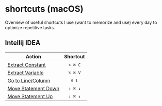 # shortcuts (macOS)

Overview of useful shortcuts I use (want to memorize and use) every day to optimize repetitive tasks.

## Intellij IDEA

Action | Shortcut
--- | :---:
[Extract Constant](https://www.jetbrains.com/help/idea/extract-constant.html) | `⌥ ⌘ C`
[Extract Variable](https://www.jetbrains.com/help/idea/extract-variable.html) | `⌥ ⌘ V`
[Go to Line/Column](https://www.jetbrains.com/help/idea/reference-keymap-mac-default.html#context_navigation) | `⌘ L`
[Move Statement Down](https://www.jetbrains.com/help/idea/reference-keymap-mac-default.html#coding_assistance) | `⇧ ⌘ ↓`
[Move Statement Up](https://www.jetbrains.com/help/idea/reference-keymap-mac-default.html#coding_assistance) | `⇧ ⌘ ↑`
